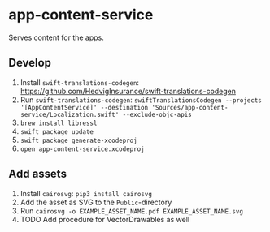 # app-content-service

Serves content for the apps.

## Develop

1. Install `swift-translations-codegen`: https://github.com/HedvigInsurance/swift-translations-codegen
2. Run `swift-translations-codegen`: `swiftTranslationsCodegen --projects '[AppContentService]' --destination 'Sources/app-content-service/Localization.swift' --exclude-objc-apis`
3. `brew install libressl`
4. `swift package update`
5. `swift package generate-xcodeproj`
6. `open app-content-service.xcodeproj`

## Add assets

1. Install `cairosvg`: `pip3 install cairosvg`
2. Add the asset as SVG to the `Public`-directory
3. Run `cairosvg -o EXAMPLE_ASSET_NAME.pdf EXAMPLE_ASSET_NAME.svg`
4. TODO Add procedure for VectorDrawables as well
